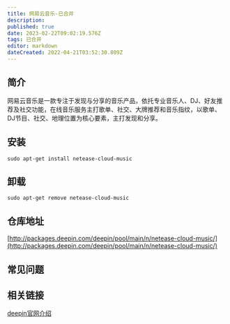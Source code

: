 ```yaml
---
title: 网易云音乐-已合并
description: 
published: true
date: 2023-02-22T09:02:19.576Z
tags: 已合并
editor: markdown
dateCreated: 2022-04-21T03:52:30.809Z
---
```


## 简介

网易云音乐是一款专注于发现与分享的音乐产品，依托专业音乐人、DJ、好友推荐及社交功能，在线音乐服务主打歌单、社交、大牌推荐和音乐指纹，以歌单、DJ节目、社交、地理位置为核心要素，主打发现和分享。

## 安装

`sudo apt-get install netease-cloud-music`

## 卸载

`sudo apt-get remove netease-cloud-music`

## 仓库地址

[http://packages.deepin.com/deepin/pool/main/n/netease-cloud-music/](http://packages.deepin.com/deepin/pool/main/n/netease-cloud-music/)


## 常见问题


## 相关链接

[deepin官网介绍](https://www.deepin.org/cooperative/netease-cloud-music/)